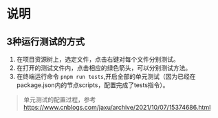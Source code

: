 # 说明

## 3种运行测试的方式
1. 在项目资源树上，选定文件，点击右键对每个文件分别测试。
2. 在打开的测试文件内，点击相应的绿色箭头，可以分别测试方法。
3. 在终端运行命令 `pnpm run tests`,开启全部的单元测试（因为已经在package.json内的节点scripts，配置完成了tests指令）。

> 单元测试的配置过程，参考 https://www.cnblogs.com/jaxu/archive/2021/10/07/15374686.html
